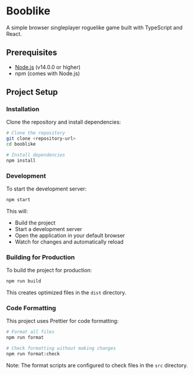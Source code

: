 # Booblike

A simple browser singleplayer roguelike game built with TypeScript and React.

## Prerequisites

- [Node.js](https://nodejs.org/) (v14.0.0 or higher)
- npm (comes with Node.js)

## Project Setup

### Installation

Clone the repository and install dependencies:

```bash
# Clone the repository
git clone <repository-url>
cd booblike

# Install dependencies
npm install
```

### Development

To start the development server:

```bash
npm start
```

This will:

- Build the project
- Start a development server
- Open the application in your default browser
- Watch for changes and automatically reload

### Building for Production

To build the project for production:

```bash
npm run build
```

This creates optimized files in the `dist` directory.

### Code Formatting

This project uses Prettier for code formatting:

```bash
# Format all files
npm run format

# Check formatting without making changes
npm run format:check
```

Note: The format scripts are configured to check files in the `src` directory.
